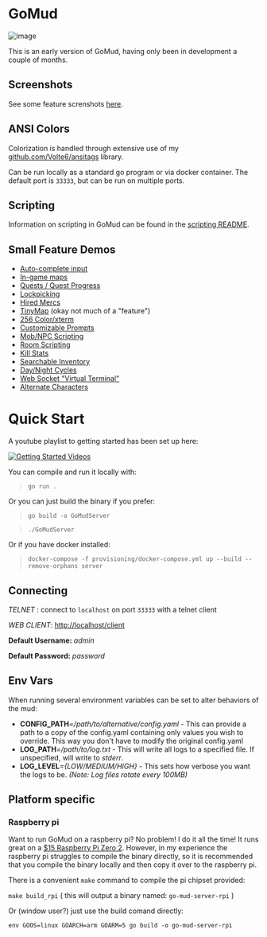 # GoMud

![image](images/login.png)

This is an early version of GoMud, having only been in development a couple of months.

## Screenshots

See some feature screnshots [here](webclient/images/README.md).

## ANSI Colors

Colorization is handled through extensive use of my [github.com/Volte6/ansitags](https://github.com/Volte6/ansitags) library.

Can be run locally as a standard go program or via docker container. The default port is `33333`, but can be run on multiple ports.

## Scripting

Information on scripting in GoMud can be found in the [scripting README](scripting/README.md).

## Small Feature Demos

- [Auto-complete input](https://youtu.be/7sG-FFHdhtI)
- [In-game maps](https://youtu.be/navCCH-mz_8)
- [Quests / Quest Progress](https://youtu.be/3zIClk3ewTU)
- [Lockpicking](https://youtu.be/-zgw99oI0XY)
- [Hired Mercs](https://youtu.be/semi97yokZE)
- [TinyMap](https://www.youtube.com/watch?v=VLNF5oM4pWw) (okay not much of a "feature")
- [256 Color/xterm](https://www.youtube.com/watch?v=gGSrLwdVZZQ)
- [Customizable Prompts](https://www.youtube.com/watch?v=MFkmjSTL0Ds)
- [Mob/NPC Scripting](https://www.youtube.com/watch?v=li2k1N4p74o)
- [Room Scripting](https://www.youtube.com/watch?v=n1qNUjhyOqg)
- [Kill Stats](https://www.youtube.com/watch?v=4aXs8JNj5Cc)
- [Searchable Inventory](https://www.youtube.com/watch?v=iDUbdeR2BUg)
- [Day/Night Cycles](https://www.youtube.com/watch?v=CiEbOp244cw)
- [Web Socket "Virtual Terminal"](https://www.youtube.com/watch?v=L-qtybXO4aw)
- [Alternate Characters](https://www.youtube.com/watch?v=VERF2l70W34)

# Quick Start

A youtube playlist to getting started has been set up here:


[![Getting Started Videos](https://i.ytimg.com/vi/OOZqX01aHt8/hqdefault.jpg 'Getting Started Playlist')](https://www.youtube.com/watch?v=OOZqX01aHt8&list=PL20JEmG_bxBuaOE9oFziAhAmx1pyXhQ1p)


You can compile and run it locally with:
> `go run .`

Or you can just build the binary if you prefer:
> `go build -o GoMudServer`

> `./GoMudServer`

Or if you have docker installed:
> `docker-compose -f provisioning/docker-compose.yml up --build --remove-orphans server`

## Connecting

*TELNET* : connect to `localhost` on port `33333` with a telnet client

*WEB CLIENT*: [http://localhost/client](http://localhost/client) 

**Default Username:** _admin_

**Default Password:** _password_

## Env Vars

When running several environment variables can be set to alter behaviors of the mud:

* **CONFIG_PATH**_=/path/to/alternative/config.yaml_ - This can provide a path to a copy of the config.yaml containing only values you wish to override. This way you don't have to modify the original config.yaml
* **LOG_PATH**_=/path/to/log.txt_ - This will write all logs to a specified file. If unspecified, will write to *stderr*.
* **LOG_LEVEL**_={LOW/MEDIUM/HIGH}_ - This sets how verbose you want the logs to be. _(Note: Log files rotate every 100MB)_

## Platform specific

### Raspberry pi

Want to run GoMud on a raspberry pi? No problem! I do it all the time! It runs great on a [$15 Raspberry Pi Zero 2](https://www.raspberrypi.com/products/raspberry-pi-zero-2-w/). However, in my experience the raspberry pi struggles to compile the binary directly, 
so it is recommended that you compile the binary locally and then copy it over to the raspberry pi.

There is a convenient `make` command to compile the pi chipset provided: 

`make build_rpi` ( this will output a binary named: `go-mud-server-rpi` )

Or (window user?) just use the build comand directly: 

`env GOOS=linux GOARCH=arm GOARM=5 go build -o go-mud-server-rpi`


